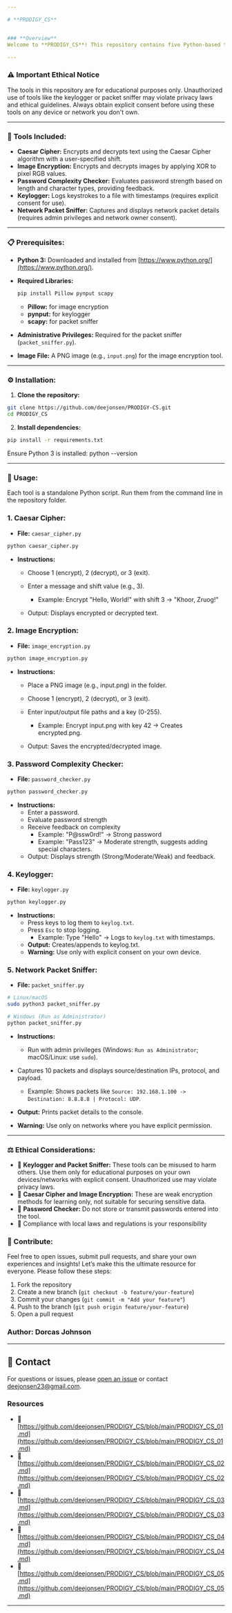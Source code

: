 ```yaml
---

# **PRODIGY_CS**


### **Overview**
Welcome to **PRODIGY_CS**! This repository contains five Python-based tools for educational purposes in cybersecurity. Each tool demonstrates fundamental concepts in encryption, password security, and network analysis. The tools are designed for learning and must be used ethically, with explicit permission where required.

---
```


### ⚠️ **Important Ethical Notice**
The tools in this repository are for educational purposes only. Unauthorized use of tools like the keylogger or packet sniffer may violate privacy laws and ethical guidelines. Always obtain explicit consent before using these tools on any device or network you don't own.

---

### 🧰 **Tools Included:**

- **Caesar Cipher:** Encrypts and decrypts text using the Caesar Cipher algorithm with a user-specified shift.
- **Image Encryption:** Encrypts and decrypts images by applying XOR to pixel RGB values.
- **Password Complexity Checker:** Evaluates password strength based on length and character types, providing feedback.
- **Keylogger:** Logs keystrokes to a file with timestamps (requires explicit consent for use).
- **Network Packet Sniffer:** Captures and displays network packet details (requires admin privileges and network owner consent).

---

### 📋 **Prerequisites:**

- **Python 3:** Downloaded and installed from [https://www.python.org/](https://www.python.org/).
- **Required Libraries:**
  ```bash
  pip install Pillow pynput scapy
   ```
   - **Pillow:** for image encryption
   - **pynput:** for keylogger
   - **scapy:** for packet sniffer


- **Administrative Privileges:** Required for the packet sniffer (`packet_sniffer.py`).
- **Image File:** A PNG image (e.g., `input.png`) for the image encryption tool.

---

### ⚙️ **Installation:**

1. **Clone the repository:**
```bash
git clone https://github.com/deejonsen/PRODIGY-CS.git
cd PRODIGY_CS
```

2. **Install dependencies:**
```bash
pip install -r requirements.txt
```

Ensure Python 3 is installed: python --version

---

### 🚀 **Usage:**
Each tool is a standalone Python script. Run them from the command line in the repository folder.
### 1. **Caesar Cipher:**
- **File:** `caesar_cipher.py`

```bash
python caesar_cipher.py
```

- **Instructions:**
   - Choose 1 (encrypt), 2 (decrypt), or 3 (exit).
   - Enter a message and shift value (e.g., 3).
      - Example: Encrypt "Hello, World!" with shift 3 → "Khoor, Zruog!"

   - Output: Displays encrypted or decrypted text.

### 2. **Image Encryption:**
- **File:** `image_encryption.py`

```bash
python image_encryption.py
```

- **Instructions:**
   - Place a PNG image (e.g., input.png) in the folder.
   - Choose 1 (encrypt), 2 (decrypt), or 3 (exit).
   - Enter input/output file paths and a key (0-255).
      - Example: Encrypt input.png with key 42 → Creates encrypted.png.

   - Output: Saves the encrypted/decrypted image.

### 3. **Password Complexity Checker:**
- **File:** `password_checker.py`

```bash
python password_checker.py
```

- **Instructions:**
   - Enter a password.
   - Evaluate password strength
   - Receive feedback on complexity
      - Example: "P@ssw0rd!" → Strong password
      - Example: "Pass123" → Moderate strength, suggests adding special characters.
   - Output: Displays strength (Strong/Moderate/Weak) and feedback.

### 4. **Keylogger:**
- **File:** `keylogger.py`

```bash
python keylogger.py
```

- **Instructions:**
   - Press keys to log them to `keylog.txt`.
   - Press `Esc` to stop logging.
      - Example: Type "Hello" → Logs to `keylog.txt` with timestamps.
   - **Output:** Creates/appends to keylog.txt.
   - **Warning:** Use only with explicit consent on your own device.

### 5. **Network Packet Sniffer:**
- **File:** `packet_sniffer.py`

```bash
# Linux/macOS
sudo python3 packet_sniffer.py

# Windows (Run as Administrator)
python packet_sniffer.py
```

- **Instructions:**
   - Run with admin privileges (Windows: `Run as Administrator`; macOS/Linux: use `sudo`).
- Captures 10 packets and displays source/destination IPs, protocol, and payload.
   - Example: Shows packets like `Source: 192.168.1.100 -> Destination: 8.8.8.8 | Protocol: UDP`.

- **Output:** Prints packet details to the console.
- **Warning:** Use only on networks where you have explicit permission.

---

### ⚖️ Ethical Considerations:
- 🔹 **Keylogger and Packet Sniffer:** These tools can be misused to harm others. Use them only for educational purposes on your own devices/networks with explicit consent. Unauthorized use may violate privacy laws.
- 🔹 **Caesar Cipher and Image Encryption:** These are weak encryption methods for learning only, not suitable for securing sensitive data.
- 🔹 **Password Checker:** Do not store or transmit passwords entered into the tool.
- 🔹 Compliance with local laws and regulations is your responsibility

### 🤝 Contribute:
Feel free to open issues, submit pull requests, and share your own experiences and insights! Let’s make this the ultimate resource for everyone. Please follow these steps:
1. Fork the repository
2. Create a new branch (`git checkout -b feature/your-feature`)
3. Commit your changes (`git commit -m "Add your feature"`)
4. Push to the branch (`git push origin feature/your-feature`)
5. Open a pull request

### Author: Dorcas Johnson

---

## 📧 Contact

For questions or issues, please [open an issue](https://github.com/deejonsen/PRODIGY_CS/issues) or contact [deejonsen23@gmail.com](deejonsen23@gmail.com).


### **Resources**  
- 🔗 [https://github.com/deejonsen/PRODIGY_CS/blob/main/PRODIGY_CS_01.md](https://github.com/deejonsen/PRODIGY_CS/blob/main/PRODIGY_CS_01.md)
-  🔗 [https://github.com/deejonsen/PRODIGY_CS/blob/main/PRODIGY_CS_02.md](https://github.com/deejonsen/PRODIGY_CS/blob/main/PRODIGY_CS_02.md)
-  🔗 [https://github.com/deejonsen/PRODIGY_CS/blob/main/PRODIGY_CS_03.md](https://github.com/deejonsen/PRODIGY_CS/blob/main/PRODIGY_CS_03.md)
-  🔗 [https://github.com/deejonsen/PRODIGY_CS/blob/main/PRODIGY_CS_04.md](https://github.com/deejonsen/PRODIGY_CS/blob/main/PRODIGY_CS_04.md)
-  🔗 [https://github.com/deejonsen/PRODIGY_CS/blob/main/PRODIGY_CS_05.md](https://github.com/deejonsen/PRODIGY_CS/blob/main/PRODIGY_CS_05.md)

---
